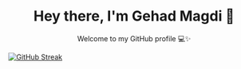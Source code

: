 <h1 align="center">Hey there, I'm Gehad Magdi 👋</h1>
<p align="center">Welcome to my GitHub profile 💻✨</p>

<a href="https://git.io/streak-stats">
  <img src="https://streak-stats.demolab.com?user=Gehad-Magdi9&theme=tokyonight" alt="GitHub Streak" />
</a>

